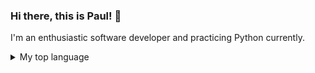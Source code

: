 ### Hi there, this is Paul! 👋
I'm an enthusiastic software developer and practicing Python currently.
<picture>
  <source media="(prefers-color-scheme: dark)" srcset="[https://user-images.githubusercontent.com/25423296/163456776-7f95b81a-f1ed-45f7-b7ab-8fa810d529fa.png](https://sway.office.com/s/9Re66DXsUrxWE20a/images/hGZgGt789O8hZa?quality=1920&allowAnimation=true)">
  <source media="(prefers-color-scheme: light)" srcset="[https://user-images.githubusercontent.com/25423296/163456779-a8556205-d0a5-45e2-ac17-42d089e3c3f8.png](https://sway.office.com/s/9Re66DXsUrxWE20a/images/hGZgGt789O8hZa?quality=1920&allowAnimation=true)">
</picture>


<details>
<summary>My top language</summary>

| Rank | Languages |
|------|-----------|
| 1    | Python    |
| 2    | SQL       |

</details>

<!--
**fai1232002/fai1232002** is a ✨ _special_ ✨ repository because its `README.md` (this file) appears on your GitHub profile.

Here are some ideas to get you started:

- 🔭 I’m currently working on ...
- 🌱 I’m currently learning ...
- 👯 I’m looking to collaborate on ...
- 🤔 I’m looking for help with ...
- 💬 Ask me about ...
- 📫 How to reach me: ...
- 😄 Pronouns: ...
- ⚡ Fun fact: ...
-->
